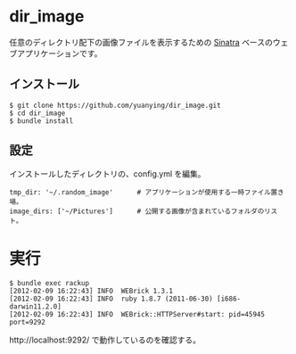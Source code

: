 # dir\_image

任意のディレクトリ配下の画像ファイルを表示するための [Sinatra](http://www.sinatrarb.com/) ベースのウェブアプリケーションです。

## インストール

    $ git clone https://github.com/yuanying/dir_image.git
    $ cd dir_image
    $ bundle install

## 設定

インストールしたディレクトリの、config.yml を編集。

    tmp_dir: '~/.random_image'      # アプリケーションが使用する一時ファイル置き場。
    image_dirs: ['~/Pictures']      # 公開する画像が含まれているフォルダのリスト。

# 実行

    $ bundle exec rackup
    [2012-02-09 16:22:43] INFO  WEBrick 1.3.1
    [2012-02-09 16:22:43] INFO  ruby 1.8.7 (2011-06-30) [i686-darwin11.2.0]
    [2012-02-09 16:22:43] INFO  WEBrick::HTTPServer#start: pid=45945 port=9292

http://localhost:9292/ で動作しているのを確認する。

